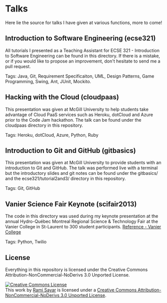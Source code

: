 # Talks

Here lie the source for talks I have given at various functions, more to come!

## Introduction to Software Engineering (ecse321)

All tutorials I presented as a Teaching Assistant for ECSE 321 - Introduction to Software Engineering can be found in this directory. If there is a mistake, or if you would like to propose an improvement, don't hesitate to send me a pull request.

Tags: Java, Git, Requirement Specificaiton, UML, Design Patterns, Game Programming, Swing, Ant, JUnit, Mockito.

## Hacking with the Cloud (cloudpaas)

This presentation was given at McGill University to help students take advantage of Cloud PaaS services such as Heroku, dotCloud and Azure prior to the Code Jam hackathon. The talk can be found under the cloudpaas directory in this repository.

Tags: Heroku, dotCloud, Azure, Python, Ruby

## Introduction to Git and GitHub (gitbasics)

This presentation was given at McGill University to provide students with an introduction to Git and GitHub. The talk was performed live with a terminal but the introductory slides and git notes can be found under the gitbasics/ and the ecse321/tutorial2and3/ directory in this repository.

Tags: Git, GitHub

## Vanier Science Fair Keynote (scifair2013)

The code in this directory was used during my keynote presentation at the annual Hydro-Québec Montreal Regional Science & Technology Fair at the  Vanier College in St-Laurent to 300 student participants. [Reference - Vanier College](http://www.vaniercollege.qc.ca/newsroom/2013/03/hydro-quebec-montreal-regional-science-and-technology-fair-to-attract-300-high-school-and-cegep-students/)

Tags: Python, Twilio

## License

Everything in this repository is licensed under the Creative Commons Attribution-NonCommercial-NoDerivs 3.0 Unported License.

<a rel="license" href="http://creativecommons.org/licenses/by-nc-nd/3.0/deed.en_US"><img alt="Creative Commons License" style="border-width:0" src="http://i.creativecommons.org/l/by-nc-nd/3.0/88x31.png" /></a><br />This work by <a xmlns:cc="http://creativecommons.org/ns#" href="http://ramisayar.com" property="cc:attributionName" rel="cc:attributionURL">Rami Sayar</a> is licensed under a <a rel="license" href="http://creativecommons.org/licenses/by-nc-nd/3.0/deed.en_US">Creative Commons Attribution-NonCommercial-NoDerivs 3.0 Unported License</a>.
